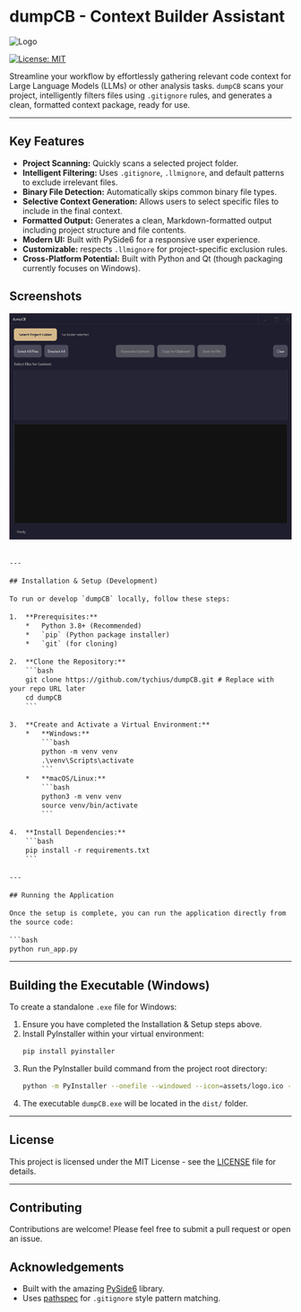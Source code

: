 # dumpCB - Context Builder Assistant

![Logo](assets/logo.ico)

[![License: MIT](https://img.shields.io/badge/License-MIT-yellow.svg)](https://opensource.org/licenses/MIT) <!-- Example license badge -->

Streamline your workflow by effortlessly gathering relevant code context for Large Language Models (LLMs) or other analysis tasks. `dumpCB` scans your project, intelligently filters files using `.gitignore` rules, and generates a clean, formatted context package, ready for use.

---

## Key Features

*   **Project Scanning:** Quickly scans a selected project folder.
*   **Intelligent Filtering:** Uses `.gitignore`, `.llmignore`, and default patterns to exclude irrelevant files.
*   **Binary File Detection:** Automatically skips common binary file types.
*   **Selective Context Generation:** Allows users to select specific files to include in the final context.
*   **Formatted Output:** Generates a clean, Markdown-formatted output including project structure and file contents.
*   **Modern UI:** Built with PySide6 for a responsive user experience.
*   **Customizable:** respects `.llmignore` for project-specific exclusion rules.
*   **Cross-Platform Potential:** Built with Python and Qt (though packaging currently focuses on Windows).

## Screenshots

![Main Application Interface](assets/dumpCB.png)

```

---

## Installation & Setup (Development)

To run or develop `dumpCB` locally, follow these steps:

1.  **Prerequisites:**
    *   Python 3.8+ (Recommended)
    *   `pip` (Python package installer)
    *   `git` (for cloning)

2.  **Clone the Repository:**
    ```bash
    git clone https://github.com/tychius/dumpCB.git # Replace with your repo URL later
    cd dumpCB
    ```

3.  **Create and Activate a Virtual Environment:**
    *   **Windows:**
        ```bash
        python -m venv venv
        .\venv\Scripts\activate
        ```
    *   **macOS/Linux:**
        ```bash
        python3 -m venv venv
        source venv/bin/activate
        ```

4.  **Install Dependencies:**
    ```bash
    pip install -r requirements.txt
    ```

---

## Running the Application

Once the setup is complete, you can run the application directly from the source code:

```bash
python run_app.py
```

---

## Building the Executable (Windows)

To create a standalone `.exe` file for Windows:

1.  Ensure you have completed the Installation & Setup steps above.
2.  Install PyInstaller within your virtual environment:
    ```bash
    pip install pyinstaller
    ```
3.  Run the PyInstaller build command from the project root directory:
    ```bash
    python -m PyInstaller --onefile --windowed --icon=assets/logo.ico --add-data "app/ui/style.qss;app/ui" --add-data "assets;assets" run_app.py --name dumpCB
    ```
4.  The executable `dumpCB.exe` will be located in the `dist/` folder.

---

## License

This project is licensed under the MIT License - see the [LICENSE](LICENSE) file for details.

---

## Contributing

Contributions are welcome! Please feel free to submit a pull request or open an issue.

## Acknowledgements

*   Built with the amazing [PySide6](https://www.qt.io/qt-for-python) library.
*   Uses [pathspec](https://pypi.org/project/pathspec/) for `.gitignore` style pattern matching.
